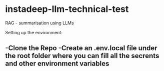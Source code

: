 # instadeep-llm-technical-test
 RAG - summarisation using LLMs

 Setting up the environment:

 -Clone the Repo
 -Create an .env.local file under the root folder where you can fill all the secrents and other environment variables
 -

